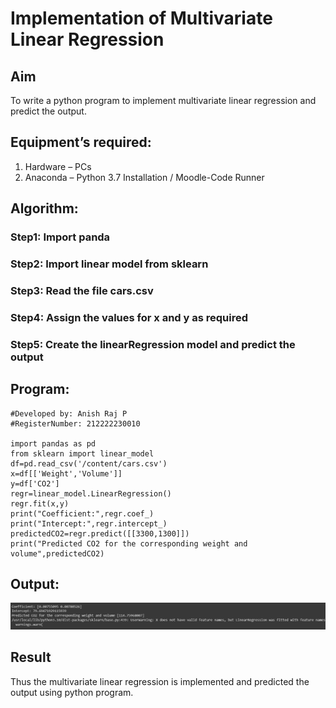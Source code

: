# Implementation of Multivariate Linear Regression
## Aim
To write a python program to implement multivariate linear regression and predict the output.
## Equipment’s required:
1.	Hardware – PCs
2.	Anaconda – Python 3.7 Installation / Moodle-Code Runner
## Algorithm:
### Step1: Import panda

### Step2: Import linear model from sklearn

### Step3: Read the file cars.csv

### Step4: Assign the values for x and y as required

### Step5: Create the linearRegression model and predict the output

## Program:
```
#Developed by: Anish Raj P
#RegisterNumber: 212222230010

import pandas as pd
from sklearn import linear_model
df=pd.read_csv('/content/cars.csv')
x=df[['Weight','Volume']]
y=df['CO2']
regr=linear_model.LinearRegression()
regr.fit(x,y)
print("Coefficient:",regr.coef_)
print("Intercept:",regr.intercept_)
predictedCO2=regr.predict([[3300,1300]])
print("Predicted CO2 for the corresponding weight and volume",predictedCO2)
```
## Output:
![Output](2.png)

## Result
Thus the multivariate linear regression is implemented and predicted the output using python program.
